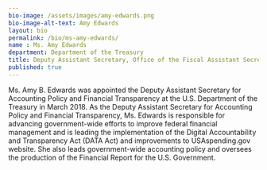 ```yaml
---
bio-image: /assets/images/amy-edwards.png
bio-image-alt-text: Amy Edwards
layout: bio
permalink: /bio/ms-amy-edwards/
name : Ms. Amy Edwards
department: Department of the Treasury
title: Deputy Assistant Secretary, Office of the Fiscal Assistant Secretary
published: true
---
```


 Ms. Amy B. Edwards was appointed the Deputy Assistant Secretary for Accounting Policy and Financial Transparency at the U.S. Department of the Treasury in March 2018. As the Deputy Assistant Secretary for Accounting Policy and Financial Transparency, Ms. Edwards is responsible for advancing government-wide efforts to improve federal financial management and is leading the implementation of the Digital Accountability and Transparency Act (DATA Act) and improvements to USAspending.gov website. She also leads government-wide accounting policy and oversees the production of the Financial Report for the U.S. Government.

